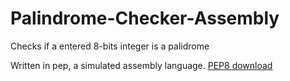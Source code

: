 # Palindrome-Checker-Assembly
Checks if a entered 8-bits integer is a palidrome

Written in pep, a simulated assembly language.
[PEP8 download](https://computersystemsbook.com/4th-edition/pep8/)

